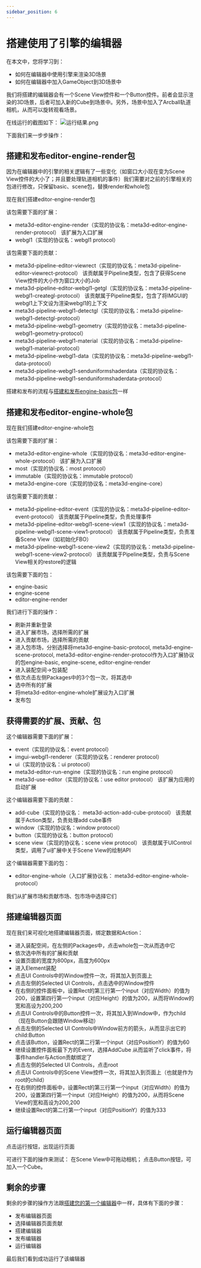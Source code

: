 ```yaml
---
sidebar_position: 6
---
```


# 搭建使用了引擎的编辑器

在本文中，您将学习到：

- 如何在编辑器中使用引擎来渲染3D场景
- 如何在编辑器中加入GameObject到3D场景中

我们将搭建的编辑器会有一个Scene View控件和一个Button控件。前者会显示渲染的3D场景，后者可加入新的Cube到场景中。另外，场景中加入了Arcball轨道相机，从而可以旋转观看场景。

在线运行的截图如下：
![运行结果.png](/img/搭建使用了引擎的编辑器/运行结果.png)

下面我们来一步步操作：
## 搭建和发布editor-engine-render包

因为在编辑器中的引擎的相关逻辑有了一些变化（如窗口大小现在变为Scene View控件的大小了；并且要处理轨道相机的事件）我们需要对之前的引擎相关的包进行修改，只保留basic、scene包，替换render和whole包

现在我们搭建editor-engine-render包

该包需要下面的扩展：
- meta3d-editor-engine-render（实现的协议名：meta3d-editor-engine-render-protocol）
该扩展为入口扩展
- webgl1（实现的协议名：webgl1 protocol）

该包需要下面的贡献：
- meta3d-pipeline-editor-viewrect（实现的协议名：meta3d-pipeline-editor-viewrect-protocol）
该贡献属于Pipeline类型，包含了获得Scene View控件的大小作为窗口大小的Job
- meta3d-pipeline-editor-webgl1-getgl（实现的协议名：meta3d-pipeline-webgl1-creategl-protocol）
该贡献属于Pipeline类型，包含了将IMGUI的webgl1上下文设为渲染webgl1的上下文
- meta3d-pipeline-webgl1-detectgl（实现的协议名：meta3d-pipeline-webgl1-detectgl-protocol）
- meta3d-pipeline-webgl1-geometry（实现的协议名：meta3d-pipeline-webgl1-geometry-protocol）
- meta3d-pipeline-webgl1-material（实现的协议名：meta3d-pipeline-webgl1-material-protocol）
- meta3d-pipeline-webgl1-data（实现的协议名：meta3d-pipeline-webgl1-data-protocol）
- meta3d-pipeline-webgl1-senduniformshaderdata（实现的协议名：meta3d-pipeline-webgl1-senduniformshaderdata-protocol）


搭建和发布的流程与[搭建和发布engine-basic包](搭建您的第一个引擎#搭建和发布engine-basic包)一样



## 搭建和发布editor-engine-whole包

现在我们搭建editor-engine-whole包

该包需要下面的扩展：
- meta3d-editor-engine-whole（实现的协议名：meta3d-editor-engine-whole-protocol）
该扩展为入口扩展
- most（实现的协议名：most protocol）
- immutable（实现的协议名：immutable protocol）
- meta3d-engine-core（实现的协议名：meta3d-engine-core）

该包需要下面的贡献：
- meta3d-pipeline-editor-event（实现的协议名：meta3d-pipeline-editor-event-protocol）
该贡献属于Pipeline类型，负责处理事件
- meta3d-pipeline-editor-webgl1-scene-view1（实现的协议名：meta3d-pipeline-webgl1-scene-view1-protocol）
该贡献属于Pipeline类型，负责准备Scene View（如初始化FBO）
- meta3d-pipeline-webgl1-scene-view2（实现的协议名：meta3d-pipeline-webgl1-scene-view2-protocol）
该贡献属于Pipeline类型，负责与Scene View相关的restore的逻辑


该包需要下面的包：
- engine-basic
- engine-scene
- editor-engine-render


我们进行下面的操作：
- 刷新并重新登录
- 进入扩展市场，选择所需的扩展
- 进入贡献市场，选择所需的贡献
- 进入包市场，分别选择将meta3d-engine-basic-protocol, meta3d-engine-scene-protocol, meta3d-editor-engine-render-protocol作为入口扩展协议的包engine-basic, engine-scene, editor-engine-render
- 进入装配空间->包装配
- 依次点击左侧Packages中的3个包一次，将其选中
- 选中所有的扩展
- 将meta3d-editor-engine-whole扩展设为入口扩展
- 发布包



## 获得需要的扩展、贡献、包

这个编辑器需要下面的扩展：
- event（实现的协议名：event protocol）
- imgui-webgl1-renderer（实现的协议名：renderer protocol）
- ui（实现的协议名：ui protocol）
- meta3d-editor-run-engine（实现的协议名：run engine protocol）
- meta3d-use-editor（实现的协议名：use editor protocol）
该扩展为应用的启动扩展

这个编辑器需要下面的贡献：
- add-cube（实现的协议名：
meta3d-action-add-cube-protocol）
该贡献属于Action类型，负责处理add cube事件
- window（实现的协议名：window protocol）
- button（实现的协议名：button protocol）
- scene view（实现的协议名：scene view protocol）
该贡献属于UIControl类型，调用了ui扩展中关于Scene View的绘制API

这个编辑器需要下面的包：
- editor-engine-whole（入口扩展协议名：
meta3d-editor-engine-whole-protocol）


我们从扩展市场和贡献市场、包市场中选择它们





## 搭建编辑器页面

现在我们来可视化地搭建编辑器页面，绑定数据和Action：
- 进入装配空间，在左侧的Packages中，点击whole包一次从而选中它
- 依次选中所有的扩展和贡献
- 设置页面的宽度为800px，高度为600px
- 进入Element装配
- 点击UI Controls中的Window控件一次，将其加入到页面上
- 点击左侧的Selected UI Controls，点击选中的Window控件
- 在右侧的控件面板中，设置Rect的第三行第一个input（对应Width）的值为200，设置第四行第一个input（对应Height）的值为200，从而将Window的宽和高设为200,200
- 点击UI Controls中的Button控件一次，将其加入到Window中，作为child（现在Button会跟随Window移动）
- 点击左侧的Selected UI Controls中Window前方的箭头，从而显示出它的child:Button
- 点击该Button，设置Rect的第二行第一个input（对应PositionY）的值为60
- 继续设置控件面板最下方的Event，选择AddCube
从而监听了click事件，将事件handler与Action贡献绑定了
- 点击左侧的Selected UI Controls，点击root
- 点击UI Controls中的Scene View控件一次，将其加入到页面上（也就是作为root的child）
- 在右侧的控件面板中，设置Rect的第三行第一个input（对应Width）的值为200，设置第四行第一个input（对应Height）的值为200，从而将Scene View的宽和高设为200,200
- 继续设置Rect的第二行第一个input（对应PositionY）的值为333




## 运行编辑器页面

点击运行按钮，出现运行页面

可进行下面的操作来测试：
在Scene View中可拖动相机；
点击Button按钮，可加入一个Cube。


## 剩余的步骤

剩余的步骤的操作方法跟[搭建您的第一个编辑器](搭建您的第一个编辑器)中一样，具体有下面的步骤：
- 发布编辑器页面
- 选择编辑器页面贡献
- 搭建编辑器
- 发布编辑器
- 运行编辑器

最后我们看到成功运行了该编辑器